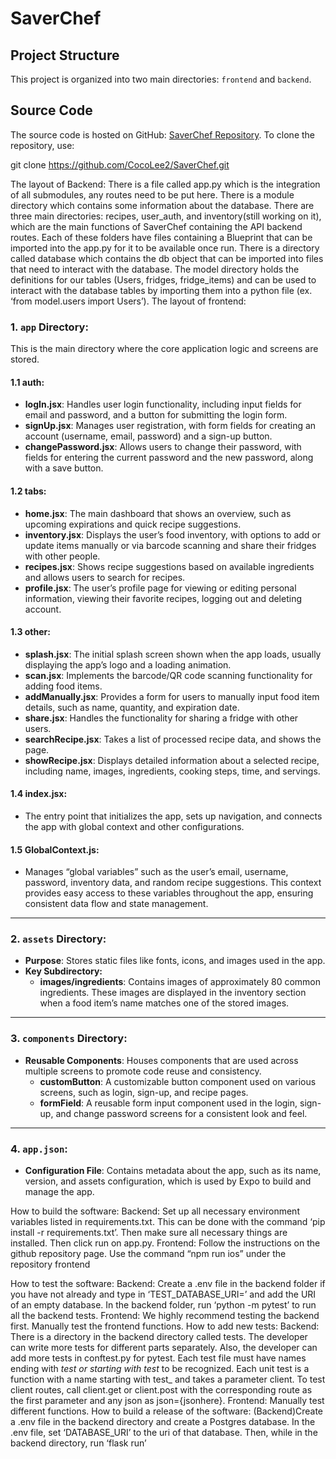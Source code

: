 # SaverChef

## Project Structure
This project is organized into two main directories: `frontend` and `backend`.

## Source Code
The source code is hosted on GitHub: [SaverChef Repository](https://github.com/CocoLee2/SaverChef). To clone the repository, use:

git clone https://github.com/CocoLee2/SaverChef.git

The layout of Backend: 
There is a file called app.py which is the integration of all submodules, any routes need to be put here. There is a module directory which contains some information about the database. There are three main directories: recipes, user_auth, and inventory(still working on it), which are the main functions of SaverChef containing the API backend routes. Each of these folders have files containing a Blueprint that can be imported into the app.py for it to be available once run. There is a directory called database which contains the db object that can be imported into files that need to interact with the database. The model directory holds the definitions for our tables (Users, fridges, fridge_items) and can be used to interact with the database tables by importing them into a python file (ex. ‘from model.users import Users’). 
The layout of frontend:
### **1. `app` Directory:**
This is the main directory where the core application logic and screens are stored.
#### **1.1 auth:**
- **logIn.jsx**: Handles user login functionality, including input fields for email and password, and a button for submitting the login form.
- **signUp.jsx**: Manages user registration, with form fields for creating an account (username, email, password) and a sign-up button.
- **changePassword.jsx**: Allows users to change their password, with fields for entering the current password and the new password, along with a save button.
#### **1.2 tabs:**
- **home.jsx**: The main dashboard that shows an overview, such as upcoming expirations and quick recipe suggestions.
- **inventory.jsx**: Displays the user’s food inventory, with options to add or update items manually or via barcode scanning and share their fridges with other people.
- **recipes.jsx**: Shows recipe suggestions based on available ingredients and allows users to search for recipes.
- **profile.jsx**: The user’s profile page for viewing or editing personal information, viewing their favorite recipes, logging out and deleting account.
#### **1.3 other:**
- **splash.jsx**: The initial splash screen shown when the app loads, usually displaying the app’s logo and a loading animation.
- **scan.jsx**: Implements the barcode/QR code scanning functionality for adding food items.
- **addManually.jsx**: Provides a form for users to manually input food item details, such as name, quantity, and expiration date.
- **share.jsx**: Handles the functionality for sharing a fridge with other users.
- **searchRecipe.jsx**: Takes a list of processed recipe data, and shows the page.
- **showRecipe.jsx**: Displays detailed information about a selected recipe, including name, images, ingredients, cooking steps, time, and servings.
#### **1.4 index.jsx:**
- The entry point that initializes the app, sets up navigation, and connects the app with global context and other configurations.
#### **1.5 GlobalContext.js:**
- Manages “global variables” such as the user’s email, username, password, inventory data, and random recipe suggestions. This context provides easy access to these variables throughout the app, ensuring consistent data flow and state management.
---
### **2. `assets` Directory:**
- **Purpose**: Stores static files like fonts, icons, and images used in the app.
- **Key Subdirectory:**
  - **images/ingredients**: Contains images of approximately 80 common ingredients. These images are displayed in the inventory section when a food item’s name matches one of the stored images.
---
### **3. `components` Directory:**
- **Reusable Components**: Houses components that are used across multiple screens to promote code reuse and consistency.
  - **customButton**: A customizable button component used on various screens, such as login, sign-up, and recipe pages.
  - **formField**: A reusable form input component used in the login, sign-up, and change password screens for a consistent look and feel.
---
### **4. `app.json`:**
- **Configuration File**: Contains metadata about the app, such as its name, version, and assets configuration, which is used by Expo to build and manage the app.

How to build the software:
Backend: 
Set up all necessary environment variables listed in requirements.txt. This can be done with the command ‘pip install -r requirements.txt’. Then make sure all necessary things are installed. Then click run on app.py.
Frontend:
Follow the instructions on the github repository page.
Use the command “npm run ios” under the repository frontend

How to test the software:
Backend: 
Create a .env file in the backend folder if you have not already and type in ‘TEST_DATABASE_URI=’ and add the URI of an empty database. In the backend folder, run ‘python -m pytest’ to run all the backend tests.
Frontend:
We highly recommend testing the backend first.
Manually test the frontend functions.
How to add new tests:
Backend: 
There is a directory in the backend directory called tests. The developer can write more tests for different parts separately. Also, the developer can add more tests in conftest.py for pytest.
Each test file must have names ending with _test or starting with test_ to be recognized. Each unit test is a function with a name starting with test_ and takes a parameter client. 
To test client routes, call client.get or client.post with the corresponding route as the first parameter and any json as json={jsonhere}. 
Frontend:
Manually test different functions.
How to build a release of the software:
(Backend)Create a .env file in the backend directory and create a Postgres database. In the .env file, set ‘DATABASE_URI’ to the uri of that database. Then, while in the backend directory, run ‘flask run’
